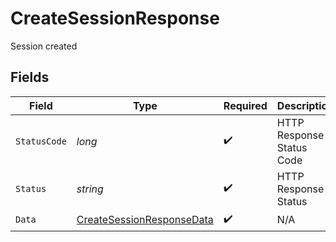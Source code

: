 # CreateSessionResponse

Session created


## Fields

| Field                                                                             | Type                                                                              | Required                                                                          | Description                                                                       | Example                                                                           |
| --------------------------------------------------------------------------------- | --------------------------------------------------------------------------------- | --------------------------------------------------------------------------------- | --------------------------------------------------------------------------------- | --------------------------------------------------------------------------------- |
| `StatusCode`                                                                      | *long*                                                                            | :heavy_check_mark:                                                                | HTTP Response Status Code                                                         | 200                                                                               |
| `Status`                                                                          | *string*                                                                          | :heavy_check_mark:                                                                | HTTP Response Status                                                              | OK                                                                                |
| `Data`                                                                            | [CreateSessionResponseData](../../Models/Components/CreateSessionResponseData.md) | :heavy_check_mark:                                                                | N/A                                                                               |                                                                                   |